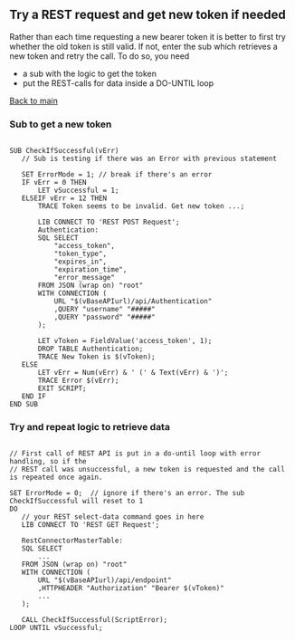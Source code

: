 ## Try a REST request and get new token if needed

Rather than each time requesting a new bearer token it is better to first try whether the old token is still valid. 
If not, enter the sub which retrieves a new token and retry the call. To do so, you need 
 * a sub with the logic to get the token
 * put the REST-calls for data inside a DO-UNTIL loop 
 
 <a href="https://github.com/ChristofSchwarz/qs_script_rest_api">Back to main</a>
 ### Sub to get a new token
 ```
 
SUB CheckIfSuccessful(vErr)
	// Sub is testing if there was an Error with previous statement
    
	SET ErrorMode = 1; // break if there's an error
	IF vErr = 0 THEN
    	LET vSuccessful = 1;
    ELSEIF vErr = 12 THEN
        TRACE Token seems to be invalid. Get new token ...;
        
        LIB CONNECT TO 'REST POST Request';
        Authentication:
        SQL SELECT 
            "access_token",
            "token_type",
            "expires_in",
            "expiration_time",
            "error_message"
        FROM JSON (wrap on) "root"
        WITH CONNECTION (
            URL "$(vBaseAPIurl)/api/Authentication"
            ,QUERY "username" "#####"
            ,QUERY "password" "#####"
        ); 
        
        LET vToken = FieldValue('access_token', 1);
        DROP TABLE Authentication;
        TRACE New Token is $(vToken);	
    ELSE
       	LET vErr = Num(vErr) & ' (' & Text(vErr) & ')';
        TRACE Error $(vErr); 
        EXIT SCRIPT;
    END IF
END SUB
 ```
 ### Try and repeat logic to retrieve data
 ```
 
 // First call of REST API is put in a do-until loop with error handling, so if the 
 // REST call was unsuccessful, a new token is requested and the call is repeated once again.
 
SET ErrorMode = 0;  // ignore if there's an error. The sub CheckIfSuccessful will reset to 1
DO
    // your REST select-data command goes in here 
    LIB CONNECT TO 'REST GET Request';

    RestConnectorMasterTable:
    SQL SELECT 
        ...
    FROM JSON (wrap on) "root"
    WITH CONNECTION (
        URL "$(vBaseAPIurl)/api/endpoint"
        ,HTTPHEADER "Authorization" "Bearer $(vToken)"
        ...
    );     

    CALL CheckIfSuccessful(ScriptError);
LOOP UNTIL vSuccessful;    
 ```
